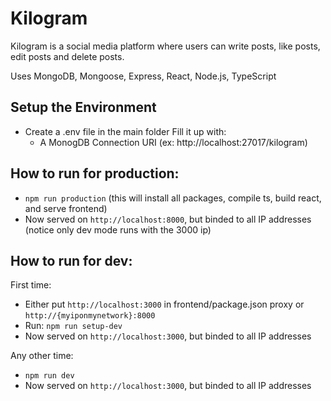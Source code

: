 # Kilogram
Kilogram is a social media platform where users can write posts, like posts, edit posts and delete posts.

Uses MongoDB, Mongoose, Express, React, Node.js, TypeScript

## Setup the Environment
  - Create a .env file in the main folder
  Fill it up with:
    - A MonogDB Connection URI (ex: http://localhost:27017/kilogram)

## How to run for production:  
  - `npm run production`  (this will install all packages, compile ts, build react, and serve frontend)
  - Now served on `http://localhost:8000`, but binded to all IP addresses (notice only dev mode runs with the 3000 ip)

## How to run for dev:  

First time: 
  - Either put `http://localhost:3000` in frontend/package.json proxy or `http://{myiponmynetwork}:8000` 
  - Run: `npm run setup-dev`
  - Now served on `http://localhost:3000`, but binded to all IP addresses

Any other time: 
  - `npm run dev`
  - Now served on `http://localhost:3000`, but binded to all IP addresses
